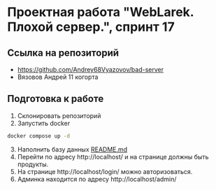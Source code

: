 # Проектная работа "WebLarek. Плохой сервер.", спринт 17

## Ссылка на репозиторий
 - https://github.com/Andrey68Vyazovov/bad-server
 - Вязовов Андрей 11 когорта

## Подготовка к работе
1. Склонировать репозиторий
2. Запустить docker
```bash
docker compose up -d
```
3. Наполнить базу данных
[README.md](.dump%2FREADME.md)
4. Перейти по адресу http://localhost/ и на странице должны быть продукты.
5. На странице http://localhost/login/ можно авторизоваться.
6. Админка находится по адресу http://localhost/admin/

